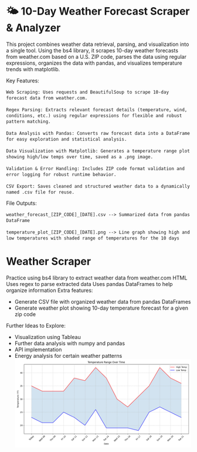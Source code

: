 # 🌤️ 10-Day Weather Forecast Scraper & Analyzer

This project combines weather data retrieval, parsing, and visualization into a single tool. Using the bs4 library, it scrapes 10-day weather forecasts from weather.com based on a U.S. ZIP code, parses the data using regular expressions, organizes the data with pandas, and visualizes temperature trends with matplotlib.

Key Features:

    Web Scraping: Uses requests and BeautifulSoup to scrape 10-day forecast data from weather.com.

    Regex Parsing: Extracts relevant forecast details (temperature, wind, conditions, etc.) using regular expressions for flexible and robust pattern matching.

    Data Analysis with Pandas: Converts raw forecast data into a DataFrame for easy exploration and statistical analysis.

    Data Visualization with Matplotlib: Generates a temperature range plot showing high/low temps over time, saved as a .png image.

    Validation & Error Handling: Includes ZIP code format validation and error logging for robust runtime behavior.

    CSV Export: Saves cleaned and structured weather data to a dynamically named .csv file for reuse.

File Outputs: 

    weather_forecast_[ZIP_CODE]_[DATE].csv --> Summarized data from pandas DataFrame

    temperature_plot_[ZIP_CODE]_[DATE].png --> Line graph showing high and low temperatures with shaded range of temperatures for the 10 days


# Weather Scraper
Practice using bs4 library to extract weather data from weather.com HTML
Uses regex to parse extracted data 
Uses pandas DataFrames to help organize information
Extra features: 
- Generate CSV file with organized weather data from pandas DataFrames
- Generate weather plot showing 10-day temperature forecast for a given zip code

Further Ideas to Explore: 
- Visualization using Tableau
- Further data analysis with numpy and pandas
- API implementation
- Energy analysis for certain weather patterns
![Alt text](sampleweatherplot.png?raw=true "Sample Temperature")
